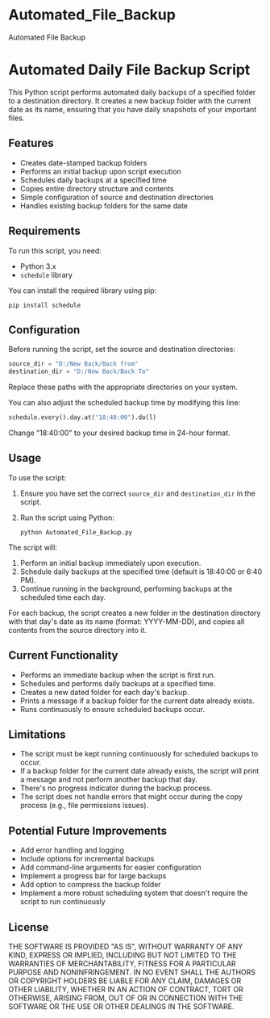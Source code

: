 # Automated_File_Backup
Automated File Backup

# Automated Daily File Backup Script

This Python script performs automated daily backups of a specified folder to a destination directory. It creates a new backup folder with the current date as its name, ensuring that you have daily snapshots of your important files.

## Features

- Creates date-stamped backup folders
- Performs an initial backup upon script execution
- Schedules daily backups at a specified time
- Copies entire directory structure and contents
- Simple configuration of source and destination directories
- Handles existing backup folders for the same date

## Requirements

To run this script, you need:
- Python 3.x
- `schedule` library

You can install the required library using pip:

```
pip install schedule
```

## Configuration

Before running the script, set the source and destination directories:

```python
source_dir = "D:/New Back/Back from"
destination_dir = "D:/New Back/Back To"
```

Replace these paths with the appropriate directories on your system.

You can also adjust the scheduled backup time by modifying this line:

```python
schedule.every().day.at("18:40:00").do(l)
```

Change "18:40:00" to your desired backup time in 24-hour format.

## Usage

To use the script:

1. Ensure you have set the correct `source_dir` and `destination_dir` in the script.
2. Run the script using Python:

   ```
   python Automated_File_Backup.py
   ```

The script will:
1. Perform an initial backup immediately upon execution.
2. Schedule daily backups at the specified time (default is 18:40:00 or 6:40 PM).
3. Continue running in the background, performing backups at the scheduled time each day.

For each backup, the script creates a new folder in the destination directory with that day's date as its name (format: YYYY-MM-DD), and copies all contents from the source directory into it.

## Current Functionality

- Performs an immediate backup when the script is first run.
- Schedules and performs daily backups at a specified time.
- Creates a new dated folder for each day's backup.
- Prints a message if a backup folder for the current date already exists.
- Runs continuously to ensure scheduled backups occur.

## Limitations

- The script must be kept running continuously for scheduled backups to occur.
- If a backup folder for the current date already exists, the script will print a message and not perform another backup that day.
- There's no progress indicator during the backup process.
- The script does not handle errors that might occur during the copy process (e.g., file permissions issues).

## Potential Future Improvements

- Add error handling and logging
- Include options for incremental backups
- Add command-line arguments for easier configuration
- Implement a progress bar for large backups
- Add option to compress the backup folder
- Implement a more robust scheduling system that doesn't require the script to run continuously

## License

THE SOFTWARE IS PROVIDED "AS IS", WITHOUT WARRANTY OF ANY KIND, EXPRESS OR
IMPLIED, INCLUDING BUT NOT LIMITED TO THE WARRANTIES OF MERCHANTABILITY,
FITNESS FOR A PARTICULAR PURPOSE AND NONINFRINGEMENT. IN NO EVENT SHALL THE
AUTHORS OR COPYRIGHT HOLDERS BE LIABLE FOR ANY CLAIM, DAMAGES OR OTHER
LIABILITY, WHETHER IN AN ACTION OF CONTRACT, TORT OR OTHERWISE, ARISING FROM,
OUT OF OR IN CONNECTION WITH THE SOFTWARE OR THE USE OR OTHER DEALINGS IN THE
SOFTWARE.
